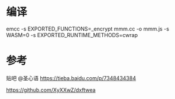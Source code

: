 # 编译
emcc -s EXPORTED_FUNCTIONS=_encrypt mmm.cc -o mmm.js -s WASM=0 -s EXPORTED_RUNTIME_METHODS=cwrap


# 参考
贴吧 @圣心语
https://tieba.baidu.com/p/7348434384

https://github.com/XyXXwZ/dxftwea
